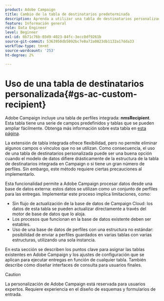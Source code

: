 ```yaml
---
product: Adobe Campaign
title: Cambio de la tabla de destinatarios predeterminada
description: Aprenda a utilizar una tabla de destinatarios personalizada
feature: Información general
role: Data Engineer
level: Beginner
exl-id: 0b71c76b-03d9-4023-84fc-3ecc0df9261b
source-git-commit: 5363950db5092bc7e0a72a0823db1132a17dda33
workflow-type: tm+mt
source-wordcount: '253'
ht-degree: 2%

---
```


# Uso de una tabla de destinatarios personalizada{#gs-ac-custom-recipient}

Adobe Campaign incluye una tabla de perfiles integrada: **nmsRecipient**. Esta tabla tiene una serie de campos predefinidos y tablas que se pueden ampliar fácilmente. Obtenga más información sobre esta tabla en [esta página](datamodel.md#ootb-profiles).

La extensión de tabla integrada ofrece flexibilidad, pero no permite eliminar algunos campos o vínculos que no se utilizan. Como consecuencia, el uso de una tabla de destinatarios personalizada puede ser una buena opción cuando el modelo de datos difiere drásticamente de la estructura de la tabla de destinatarios integrada en Campaign o si tiene un gran número de perfiles.  Sin embargo, este método requiere ciertas precauciones al implementarlo.

Esta funcionalidad permite a Adobe Campaign procesar datos desde una base de datos externa: estos datos se utilizan como un conjunto de perfiles para las entregas. Implementar este proceso implica limitaciones, como:

* Sin flujo de actualización de la base de datos de Campaign Cloud: los datos de esta tabla se pueden actualizar directamente a través del motor de base de datos que lo aloja.
* Los procesos que funcionan en la base de datos existente deben ser estables.
* Uso de una base de datos de perfiles con una estructura no estándar: posibilidad de enviar a perfiles guardados en varias tablas con varias estructuras, utilizando una sola instancia.

En esta sección se describen los puntos clave para asignar las tablas existentes en Adobe Campaign y los ajustes de configuración que se aplican para ejecutar entregas en función de cualquier tabla. También describe cómo diseñar interfaces de consulta para usuarios finales.

>[!CAUTION]
>
>La personalización de Adobe Campaign está reservada para usuarios expertos. Requiere experiencia en el diseño de esquemas y formularios de entrada.

